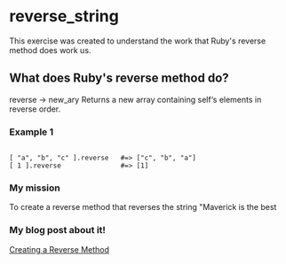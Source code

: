 reverse_string
==============

This exercise was created to understand the work that Ruby's reverse method does work us.

<h2>What does Ruby's reverse method do?</h2>

<p>reverse → new_ary
Returns a new array containing self‘s elements in reverse order.</p>

<h3>Example 1</h3>

<code>
[ "a", "b", "c" ].reverse   #=> ["c", "b", "a"]
[ 1 ].reverse               #=> [1]</code>

<h3>My mission</h3>

<p>To create a reverse method that reverses the string "Maverick is the best</p>


<h3>My blog post about it!</h3>

[Creating a Reverse Method](sneakingrocky.tumblr.com/post/98365505215/creating-a-ruby-reverse-method-from-scratch)
















